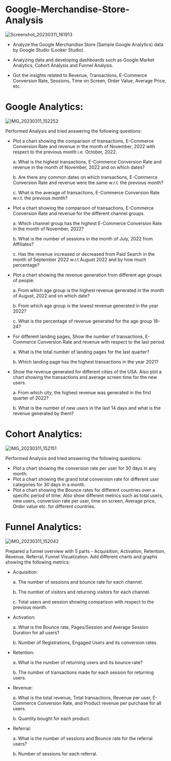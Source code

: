 # Google-Merchandise-Store-Analysis

![Screenshot_20230311_161913](https://user-images.githubusercontent.com/112092937/224480123-b3888015-633d-469e-b2c4-339ec45669c9.png)

- Analyze the Google Merchandise Store (Sample Google Analytics) data by Google Studio (Looker Studio) .

- Analyzing data and developing dashboards such as Google Market Analytics, Cohort Analysis and Funnel Analysis.

- Got the insights related to Revenue, Transactions, E-Commerce Conversion Rate, Sessions, Time on Screen, Order Value, Average Price, etc.


# Google Analytics:

![IMG_20230311_152252](https://user-images.githubusercontent.com/112092937/224481531-f4202430-e8cb-45d3-abe7-c4df93de2b93.jpg)


Performed   Analysis and tried answering the following questions:

* Plot a chart showing the comparison of transactions, E-Commerce Conversion Rate and revenue in the month of November, 2022 with respect to the previous month i.e. October, 2022.

    a. What is the highest transactions, E-Commerce Conversion Rate and revenue in the month of November, 2022 and on which dates?

    b. Are there any common dates on which transactions, E-Commerce Conversion Rate and revenue were the same w.r.t. the previous month?

    c. What is the average of transactions, E-Commerce Conversion Rate w.r.t. the previous month?

* Plot a chart showing the comparison of transactions, E-Commerce Conversion Rate and revenue for the different channel groups.

    a. Which channel group has the highest E-Commerce Conversion Rate in the month of November, 2022?

    b. What is the number of sessions in the month of July, 2022 from Affiliates?

    c. Has the revenue increased or decreased from Paid Search in the month of September 2022 w.r.t August 2022 and by how much percentage?

* Plot a chart showing the revenue generation from different age groups of people.

    a. From which age group is the highest revenue generated in the month of August, 2022 and on which date?

    b. From which age group is the lowest revenue generated in the year 2022?

    c. What is the percentage of revenue generated for the age group 18-24?

* For different landing pages, Show the number of transactions, E-Commerce Conversion Rate and revenue with respect to the last period.

    a. What is the total number of landing pages for the last quarter?

    b. Which landing page has the highest transactions in the year 2021?

* Show the revenue generated for different cities of the USA. Also plot a chart showing the transactions and average screen time for the new users.

    a. From which city, the highest revenue was generated in the first quarter of 2022?

    b. What is the number of new users in the last 14 days and what is the revenue generated by them?
    
   
# Cohort Analytics:
![IMG_20230311_152151](https://user-images.githubusercontent.com/112092937/224481583-7035f7ab-d71e-49d9-808a-4ccceb694ec0.jpg)

Performed   Analysis and tried answering the following questions:

* Plot a chart showing the conversion rate per user for 30 days in any month.
* Plot a chart showing the grand total conversion rate for different user categories for 30 days in a month.
* Plot a chart showing the Bounce rates for different countries over a specific period of time. Also show different metrics such as total users, new users, conversion rate per user, time on screen, Average price, Order value etc. for different countries.

# Funnel Analytics:

![IMG_20230311_152042](https://user-images.githubusercontent.com/112092937/224481666-8d0ea0f2-2e68-493a-b377-575d29e6dfc6.jpg)

Prepared a funnel overview with 5 parts - Acquisition, Activation, Retention, Revenue, Referral, Funnel Visualization. Add different charts and graphs showing the following metrics:

* Acquisition:

    a. The number of sessions and bounce rate for each channel.

    b. The number of visitors and returning visitors for each channel.

    c. Total users and session showing comparison with respect to the previous month.

* Activation:

    a. What is the Bounce rate, Pages/Session and Average Session Duration for all users?

    b. Number of Registrations, Engaged Users and its conversion rates.

* Retention:

    a. What is the number of returning users and its bounce rate?

    b. The number of transactions made for each session for returning users.

* Revenue:

    a. What is the total revenue, Total transactions, Revenue per user, E-Commerce Conversion Rate, and Product revenue per purchase for all users.

    b. Quantity bought for each product.

* Referral:

    a. What is the number of sessions and Bounce rate for the referral users?

    b. Number of sessions for each referral.
